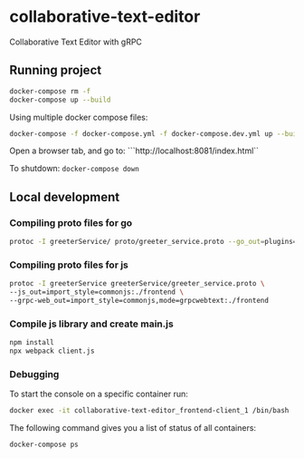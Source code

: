 # collaborative-text-editor
Collaborative Text Editor with gRPC

## Running project

```sh
docker-compose rm -f
docker-compose up --build
```

Using multiple docker compose files:

```sh
docker-compose -f docker-compose.yml -f docker-compose.dev.yml up --build
```

Open a browser tab, and go to: ```http://localhost:8081/index.html``

To shutdown: ```docker-compose down```

## Local development

### Compiling proto files for go

```sh
protoc -I greeterService/ proto/greeter_service.proto --go_out=plugins=grpc:proto
```

### Compiling proto files for js

```sh
protoc -I greeterService greeterService/greeter_service.proto \
--js_out=import_style=commonjs:./frontend \
--grpc-web_out=import_style=commonjs,mode=grpcwebtext:./frontend
```

### Compile js library and create main.js

```sh
npm install
npx webpack client.js
```

### Debugging

To start the console on a specific container run:

```sh
docker exec -it collaborative-text-editor_frontend-client_1 /bin/bash
```

The following command gives you a list of status of all containers:

```sh
docker-compose ps
```